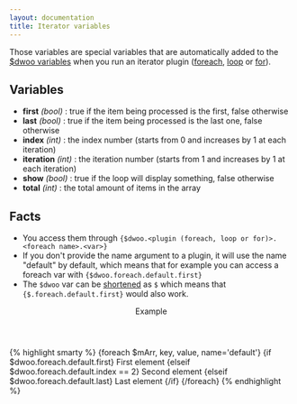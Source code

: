 ```yaml
---
layout: documentation
title: Iterator variables
---
```


Those variables are special variables that are automatically added to the [$dwoo variables](/documentation/2.x-dev/reference/dwoo-variables.html) when you run an iterator plugin ([foreach](/documentation/2.x-dev/blocks/foreach.html), [loop](/documentation/2.x-dev/blocks/loop.html) or [for](/documentation/2.x-dev/blocks/for.html)).

## Variables
* **first** _(bool)_ : true if the item being processed is the first, false otherwise
* **last** _(bool)_ : true if the item being processed is the last one, false otherwise
* **index** _(int)_ : the index number (starts from 0 and increases by 1 at each iteration)
* **iteration** _(int)_ : the iteration number (starts from 1 and increases by 1 at each iteration)
* **show** _(bool)_ : true if the loop will display something, false otherwise
* **total** _(int)_ : the total amount of items in the array

## Facts
* You access them through `{$dwoo.<plugin (foreach, loop or for)>.<foreach name>.<var>}`
* If you don't provide the name argument to a plugin, it will use the name "default" by default, which means that for example you can access a foreach var with `{$dwoo.foreach.default.first}`
* The `$dwoo` var can be [shortened](/documentation/2.x-dev/reference/shortcuts.html) as `$` which means that `{$.foreach.default.first}` would also work.

<div class="code-box">
<header>Example</header>
{% highlight smarty %}
{foreach $mArr, key, value, name='default'}
   {if $dwoo.foreach.default.first}
      First element
   {elseif $dwoo.foreach.default.index == 2}
      Second element
   {elseif $dwoo.foreach.default.last}
      Last element
   {/if}
{/foreach}
{% endhighlight %}
</div>
